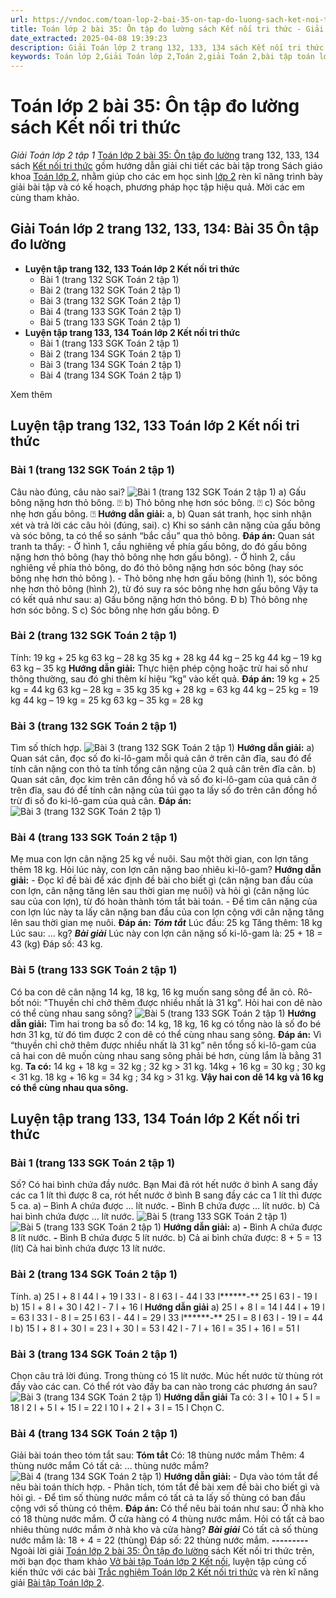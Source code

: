 ```yaml
---
url: https://vndoc.com/toan-lop-2-bai-35-on-tap-do-luong-sach-ket-noi-tri-thuc-249193
title: Toán lớp 2 bài 35: Ôn tập đo lường sách Kết nối tri thức - Giải Toán lớp 2 tập 1 - VnDoc.com
date_extracted: 2025-04-08 19:39:23
description: Giải Toán lớp 2 trang 132, 133, 134 sách Kết nối tri thức được biên soạn bám sát chương trình sách giáo khoa Toán lớp 2 tập 1, giúp các em ôn tập lại kiến thức đã học.
keywords: Toán lớp 2,Giải Toán lớp 2,Toán 2,giải Toán 2,bài tập toán lớp 2,toan lop 2,toán lớp 2 tập 1,toán lớp 2 tập 2,toán 2 tập 1,toán 2 tập 2,học toán lớp 2,toán lớp 2 kết nối,Sách Kết nối lớp 2 môn Toán,Bộ sách Kết nối tri thức lớp 2,giải bài tập toán lớp 2,vở bài tập toán lớp 2,bài toán lớp 2,Bộ sách Kết nối tri thức với cuộc sống lớp 2,Giải Toán lớp 2 trang 132,Giải Toán lớp 2 trang 133
---
```


# Toán lớp 2 bài 35: Ôn tập đo lường sách Kết nối tri thức
 _Giải Toán lớp 2 tập 1_
[Toán lớp 2 bài 35: Ôn tập đo lường](<https://vndoc.com/toan-lop-2-bai-35-on-tap-do-luong-sach-ket-noi-tri-thuc-249193>) trang 132, 133, 134  sách [Kết nối tri thức](<https://vndoc.com/bo-sach-giao-khoa-lop-2-sach-ket-noi-227401>) gồm hướng dẫn giải chi tiết các bài tập trong  Sách giáo khoa [Toán lớp 2](<https://vndoc.com/toan-lop2> "Toán lớp 2"), nhằm giúp cho các em học sinh [lớp 2](<https://vndoc.com/tai-lieu-hoc-tap-lop2>) rèn kĩ năng trình bày giải bài tập và có kế hoạch, phương pháp học tập hiệu quả. Mời các em cùng tham khảo.
## **Giải Toán lớp 2 trang 132, 133, 134: Bài 35 Ôn tập đo lường**
  * **Luyện tập trang 132, 133 Toán lớp 2 Kết nối tri thức**
    * Bài 1 \(trang 132 SGK Toán 2 tập 1\)
    * Bài 2 \(trang 132 SGK Toán 2 tập 1\)
    * Bài 3 \(trang 132 SGK Toán 2 tập 1\)
    * Bài 4 \(trang 133 SGK Toán 2 tập 1\)
    * Bài 5 \(trang 133 SGK Toán 2 tập 1\)
  * **Luyện tập trang 133, 134 Toán lớp 2 Kết nối tri thức**
    * Bài 1 \(trang 133 SGK Toán 2 tập 1\)
    * Bài 2 \(trang 134 SGK Toán 2 tập 1\)
    * Bài 3 \(trang 134 SGK Toán 2 tập 1\)
    * Bài 4 \(trang 134 SGK Toán 2 tập 1\)

Xem thêm
## Luyện tập trang 132, 133 Toán lớp 2 Kết nối tri thức
### Bài 1 \(trang 132 SGK Toán 2 tập 1\)
Câu nào đúng, câu nào sai?
![Bài 1 \(trang 132 SGK Toán 2 tập 1\)](https://i.vdoc.vn/data/image/2021/11/29/toan-lop-2-bai-35-1.jpg)
a\) Gấu bông nặng hơn thỏ bông. ⍰
b\) Thỏ bông nhẹ hơn sóc bông. ⍰
c\) Sóc bông nhẹ hơn gấu bông. ⍰
**Hướng dẫn giải:**
a, b\) Quan sát tranh, học sinh nhận xét và trả lời các câu hỏi \(đúng, sai\).
c\) Khi so sánh cân nặng của gấu bông và sóc bông, ta có thể so sánh “bắc cầu” qua thỏ bông.
**Đáp án:**
Quan sát tranh ta thấy:
\- Ở hình 1, cầu nghiêng về phía gấu bông, do đó gấu bông nặng hơn thỏ bông \(hay thỏ bông nhẹ hơn gấu bông\).
\- Ở hình 2, cầu nghiêng về phía thỏ bông, do đó thỏ bông nặng hơn sóc bông \(hay sóc bông nhẹ hơn thỏ bông \).
\- Thỏ bông nhẹ hơn gấu bông \(hình 1\), sóc bông nhẹ hơn thỏ bông \(hình 2\), từ đó suy ra sóc bông nhẹ hơn gấu bông
Vậy ta có kết quả như sau:
a\) Gấu bông nặng hơn thỏ bông. Đ
b\) Thỏ bông nhẹ hơn sóc bông. S
c\) Sóc bông nhẹ hơn gấu bông. Đ
### Bài 2 \(trang 132 SGK Toán 2 tập 1\)
Tính:
19 kg + 25 kg
63 kg – 28 kg
35 kg + 28 kg
44 kg – 25 kg
44 kg – 19 kg
63 kg – 35 kg
**Hướng dẫn giải:**
Thực hiện phép cộng hoặc trừ hai số như thông thường, sau đó ghi thêm kí hiệu “kg” vào kết quả.
**Đáp án:**
19 kg + 25 kg = 44 kg
63 kg – 28 kg = 35 kg
35 kg + 28 kg = 63 kg
44 kg – 25 kg = 19 kg
44 kg – 19 kg = 25 kg
63 kg – 35 kg = 28 kg
### Bài 3 \(trang 132 SGK Toán 2 tập 1\)
Tìm số thích hợp.
![Bài 3 \(trang 132 SGK Toán 2 tập 1\)](https://i.vdoc.vn/data/image/2021/11/29/toan-lop-2-bai-35-2.jpg)
**Hướng dẫn giải:**
a\) Quan sát cân, đọc số đo ki-lô-gam mỗi quả cân ở trên cân đĩa, sau đó để tính cân nặng con thỏ ta tính tổng cân nặng của 2 quả cân trên đĩa cân.
b\) Quan sát cân, đọc kim trên cân đồng hồ và số đo ki-lô-gam của quả cân ở trên đĩa, sau đó để tính cân nặng của túi gạo ta lấy số đo trên cân đồng hồ trừ đi số đo ki-lô-gam của quả cân.
**Đáp án:**
![Bài 3 \(trang 132 SGK Toán 2 tập 1\)](https://i.vdoc.vn/data/image/2021/11/29/toan-lop-2-bai-35-3.jpg)
### Bài 4 \(trang 133 SGK Toán 2 tập 1\)
Mẹ mua con lợn cân nặng 25 kg về nuôi. Sau một thời gian, con lợn tăng thêm 18 kg. Hỏi lúc này, con lợn cân nặng bao nhiêu ki-lô-gam?
**Hướng dẫn giải:**
\- Đọc kĩ đề bài để xác định đề bài cho biết gì \(cân nặng ban đầu của con lợn, cân nặng tăng lên sau thời gian mẹ nuôi\) và hỏi gì \(cân nặng lúc sau của con lợn\), từ đó hoàn thành tóm tắt bài toán.
\- Để tìm cân nặng của con lợn lúc này ta lấy cân nặng ban đầu của con lợn cộng với cân nặng tăng lên sau thời gian mẹ nuôi.
**Đáp án:**
**_Tóm tắt_**
Lúc đầu: 25 kg
Tăng thêm: 18 kg
Lúc sau: … kg?
**_Bài giải_**
Lúc này con lợn cân nặng số ki-lô-gam là:
25 + 18 = 43 \(kg\)
Đáp số: 43 kg.
### Bài 5 \(trang 133 SGK Toán 2 tập 1\)
Có ba con dê cân nặng 14 kg, 18 kg, 16 kg muốn sang sông để ăn cỏ. Rô-bốt nói: "Thuyền chỉ chở thêm được nhiều nhất là 31 kg”. Hỏi hai con dê nào có thể cùng nhau sang sông?
![Bài 5 \(trang 133 SGK Toán 2 tập 1\)](https://i.vdoc.vn/data/image/2021/11/29/toan-lop-2-bai-35-4.jpg)
**Hướng dẫn giải:**
Tìm hai trong ba số đo: 14 kg, 18 kg, 16 kg có tổng nào là số đo bé hơn 31 kg, từ đó tìm được 2 con dê có thể cùng nhau sang sông.
**Đáp án:**
Vì “thuyền chỉ chở thêm được nhiều nhất là 31 kg” nên tổng số ki-lô-gam của cả hai con dê muốn cùng nhau sang sông phải bé hơn, cùng lắm là bằng 31 kg.
**Ta có:**
14 kg + 18 kg = 32 kg ; 32 kg > 31 kg.
14kg + 16 kg = 30 kg ; 30 kg < 31 kg.
18 kg + 16 kg = 34 kg ; 34 kg > 31 kg.
**Vậy hai con dê 14 kg và 16 kg có thể cùng nhau qua sông.**
## Luyện tập trang 133, 134 Toán lớp 2 Kết nối tri thức
### Bài 1 \(trang 133 SGK Toán 2 tập 1\)
Số?
Có hai bình chứa đầy nước. Bạn Mai đã rót hết nước ở bình A sang đầy các ca 1 lít thì được 8 ca, rót hết nước ở bình B sang đầy các ca 1 lít thì được 5 ca.
a\) – Bình A chứa được … lít nước.
**-** Bình B chứa được … lít nước.
b\) Cả hai bình chứa được … lít nước.
![Bài 5 \(trang 133 SGK Toán 2 tập 1\)](https://i.vdoc.vn/data/image/2021/11/29/toan-lop-2-bai-35-6.jpg)
![Bài 5 \(trang 133 SGK Toán 2 tập 1\)](https://i.vdoc.vn/data/image/2021/11/29/toan-lop-2-bai-35-7.jpg)
**Hướng dẫn giải:**
a\)
**-** Bình A chứa được 8 lít nước.
**-** Bình B chứa được 5 lít nước.
b\) Cả ai bình chứa được: 8 + 5 = 13 \(lít\)
Cả hai bình chứa được 13 lít nước.
### Bài 2 \(trang 134 SGK Toán 2 tập 1\)
Tính.
a\)
25 l + 8 l
44 l + 19 l
33 l - 8 l
63 l - 44 l
33 l******-** 25 l
63 l - 19 l
b\)
15 l + 8 l + 30 l
42 l - 7 l + 16 l
**Hướng dẫn giải**
a\)
25 l + 8 l = 14 l
44 l + 19 l = 63 l
33 l - 8 l = 25 l
63 l - 44 l = 29 l
33 l******-** 25 l = 8 l
63 l - 19 l = 44 l
b\)
15 l + 8 l + 30 l = 23 l + 30 l = 53 l
42 l - 7 l + 16 l = 35 l + 16 l = 51 l
### Bài 3 \(trang 134 SGK Toán 2 tập 1\)
Chọn câu trả lời đúng.
Trong thùng có 15 lít nước. Múc hết nước từ thùng rót đầy vào các can. Có thể rót vào đầy ba can nào trong các phương án sau?
![Bài 3 \(trang 134 SGK Toán 2 tập 1\)](https://i.vdoc.vn/data/image/2021/11/29/toan-lop-2-bai-35-8.jpg)
**Hướng dẫn giải**
Ta có:
3 l + 10 l + 5 l = 18 l
2 l + 5 l + 15 l = 22 l
10 l + 2 l + 3 l = 15 l
Chọn C.
### Bài 4 \(trang 134 SGK Toán 2 tập 1\)
Giải bài toán theo tóm tắt sau:
**Tóm tắt**
Có: 18 thùng nước mắm
Thêm: 4 thùng nước mắm
Có tất cả: ... thùng nước mắm?
![Bài 4 \(trang 134 SGK Toán 2 tập 1\)](https://i.vdoc.vn/data/image/2021/11/29/toan-lop-2-bai-35-9.jpg)
**Hướng dẫn giải:**
\- Dựa vào tóm tắt để nêu bài toán thích hợp.
\- Phân tích, tóm tắt đề bài xem đề bài cho biết gì và hỏi gì.
\- Để tìm số thùng nước mắm có tất cả ta lấy số thùng có ban đầu cộng với số thùng có thêm.
**Đáp án:**
Có thể nêu bài toán như sau: Ở nhà kho có 18 thùng nước mắm. Ở cửa hàng có 4 thùng nước mắm. Hỏi có tất cả bao nhiêu thùng nước mắm ở nhà kho và cửa hàng?
**_Bài giải_**
Có tất cả số thùng nước mắm là:
18 + 4 = 22 \(thùng\)
Đáp số: 22 thùng nước mắm.
**_\---------_**
Ngoài lời giải [Toán lớp 2 bài 35: Ôn tập đo lường](<https://vndoc.com/toan-lop-2-bai-35-on-tap-do-luong-sach-ket-noi-tri-thuc-249193>) sách Kết nối tri thức trên, mời bạn đọc tham khảo [Vở bài tập Toán lớp 2 Kết nối](<https://vndoc.com/vo-bai-tap-toan2> "Vở bài tập Toán lớp 2 Kết nối"), luyện tập củng cố kiến thức với các bài [Trắc nghiệm Toán lớp 2 Kết nối tri thức](<https://vndoc.com/trac-nghiem-toan-lop-2-ket-noi-tri-thuc> "Trắc nghiệm Toán lớp 2 Kết nối tri thức") và rèn kĩ năng giải [Bài tập Toán lớp 2](<https://vndoc.com/bai-tap-toan-lop2> "Bài tập Toán lớp 2").
